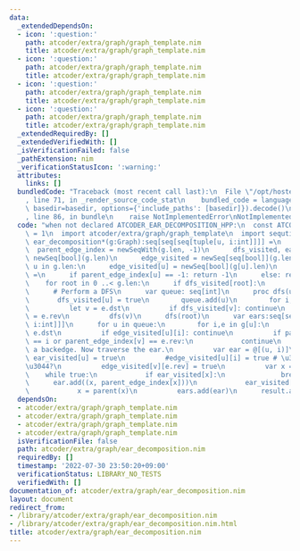 ```yaml
---
data:
  _extendedDependsOn:
  - icon: ':question:'
    path: atcoder/extra/graph/graph_template.nim
    title: atcoder/extra/graph/graph_template.nim
  - icon: ':question:'
    path: atcoder/extra/graph/graph_template.nim
    title: atcoder/extra/graph/graph_template.nim
  - icon: ':question:'
    path: atcoder/extra/graph/graph_template.nim
    title: atcoder/extra/graph/graph_template.nim
  - icon: ':question:'
    path: atcoder/extra/graph/graph_template.nim
    title: atcoder/extra/graph/graph_template.nim
  _extendedRequiredBy: []
  _extendedVerifiedWith: []
  _isVerificationFailed: false
  _pathExtension: nim
  _verificationStatusIcon: ':warning:'
  attributes:
    links: []
  bundledCode: "Traceback (most recent call last):\n  File \"/opt/hostedtoolcache/Python/3.10.6/x64/lib/python3.10/site-packages/onlinejudge_verify/documentation/build.py\"\
    , line 71, in _render_source_code_stat\n    bundled_code = language.bundle(stat.path,\
    \ basedir=basedir, options={'include_paths': [basedir]}).decode()\n  File \"/opt/hostedtoolcache/Python/3.10.6/x64/lib/python3.10/site-packages/onlinejudge_verify/languages/nim.py\"\
    , line 86, in bundle\n    raise NotImplementedError\nNotImplementedError\n"
  code: "when not declared ATCODER_EAR_DECOMPOSITION_HPP:\n  const ATCODER_EAR_DECOMPOSITION_HPP*\
    \ = 1\n  import atcoder/extra/graph/graph_template\n  import sequtils\n  proc\
    \ ear_decomposition*(g:Graph):seq[seq[seq[tuple[u, i:int]]]] =\n    var\n    \
    \  parent_edge_index = newSeqWith(g.len, -1)\n      dfs_visited, ear_visited =\
    \ newSeq[bool](g.len)\n      edge_visited = newSeq[seq[bool]](g.len)\n    for\
    \ u in g.len:\n      edge_visited[u] = newSeq[bool](g[u].len)\n    proc parent(u:int):int\
    \ =\n      if parent_edge_index[u] == -1: return -1\n      else: return g[u][parent_edge_index[u]].dst\n\
    \    for root in 0 ..< g.len:\n      if dfs_visited[root]:\n        continue\n\
    \      # Perform a DFS\n      var queue: seq[int]\n      proc dfs(u:int) =\n \
    \       dfs_visited[u] = true\n        queue.add(u)\n        for i, e in g[u]:\n\
    \          let v = e.dst\n          if dfs_visited[v]: continue\n          parent_edge_index[v]\
    \ = e.rev\n          dfs(v)\n      dfs(root)\n      var ears:seq[seq[tuple[u,\
    \ i:int]]]\n      for u in queue:\n        for i,e in g[u]:\n          let v =\
    \ e.dst\n          if edge_visited[u][i]: continue\n          if parent_edge_index[u]\
    \ == i or parent_edge_index[v] == e.rev:\n            continue\n          # Found\
    \ a backedge. Now traverse the ear.\n          var ear = @[(u, i)]\n         \
    \ ear_visited[u] = true\n          #edge_visited[u][i] = true # \u3044\u3089\u306A\
    \u3044?\n          edge_visited[v][e.rev] = true\n          var x = v\n      \
    \    while true:\n            if ear_visited[x]:\n              break\n      \
    \      ear.add((x, parent_edge_index[x]))\n            ear_visited[x] = true\n\
    \            x = parent(x)\n          ears.add(ear)\n      result.add(ears)\n"
  dependsOn:
  - atcoder/extra/graph/graph_template.nim
  - atcoder/extra/graph/graph_template.nim
  - atcoder/extra/graph/graph_template.nim
  - atcoder/extra/graph/graph_template.nim
  isVerificationFile: false
  path: atcoder/extra/graph/ear_decomposition.nim
  requiredBy: []
  timestamp: '2022-07-30 23:50:20+09:00'
  verificationStatus: LIBRARY_NO_TESTS
  verifiedWith: []
documentation_of: atcoder/extra/graph/ear_decomposition.nim
layout: document
redirect_from:
- /library/atcoder/extra/graph/ear_decomposition.nim
- /library/atcoder/extra/graph/ear_decomposition.nim.html
title: atcoder/extra/graph/ear_decomposition.nim
---
```

